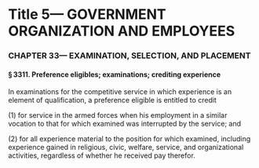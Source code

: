 
# Title 5— GOVERNMENT ORGANIZATION AND EMPLOYEES
### CHAPTER 33— EXAMINATION, SELECTION, AND PLACEMENT
#### § 3311. Preference eligibles; examinations; crediting experience

In examinations for the competitive service in which experience is an element of qualification, a preference eligible is entitled to credit

(1) for service in the armed forces when his employment in a similar vocation to that for which examined was interrupted by the service; and

(2) for all experience material to the position for which examined, including experience gained in religious, civic, welfare, service, and organizational activities, regardless of whether he received pay therefor.
